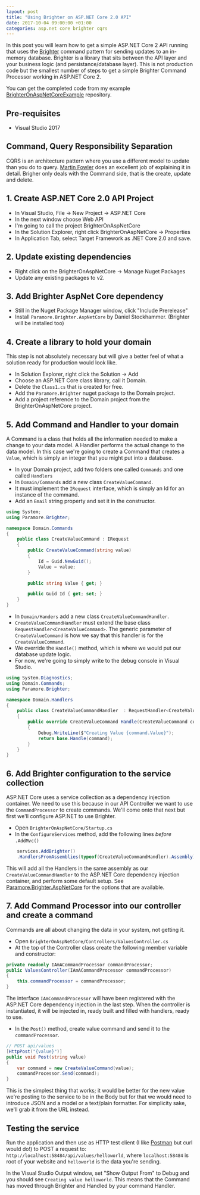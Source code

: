 ```yaml
---
layout: post
title: "Using Brighter on ASP.NET Core 2.0 API"
date: 2017-10-04 09:00:00 +01:00
categories: asp.net core brighter cqrs
---
```

In this post you will learn how to get a simple ASP.NET Core 2 API running that uses the [Brighter](https://github.com/BrighterCommand/Brighter) command pattern for sending updates to an in-memory database. Brighter is a library that sits between the API layer and your business logic (and persistance/database layer). This is not production code but the smallest number of steps to get a simple Brighter Command Processor working in ASP.NET Core 2.

You can get the completed code from my example [BrighterOnAspNetCoreExample](https://github.com/brainwipe/BrighterOnAspNetCoreExample) repository.

## Pre-requisites
- Visual Studio 2017

## Command, Query Responsibility Separation
CQRS is an architecture pattern where you use a different model to update than you do to query. [Martin Fowler](https://martinfowler.com/bliki/CQRS.html) does an excellent job of explaining it in detail. Brigher only deals with the Command side, that is the create, update and delete.

## 1. Create ASP.NET Core 2.0 API Project
- In Visual Studio, File &rarr; New Project &rarr; ASP.NET Core
- In the next window choose Web API
- I'm going to call the project BrighterOnAspNetCore
- In the Solution Explorer, right click BrighterOnAspNetCore &rarr; Properties
- In Application Tab, select Target Framework as .NET Core 2.0 and save.

## 2. Update existing dependencies
- Right click on the BrighterOnAspNetCore &rarr; Manage Nuget Packages
- Update any existing packages to v2.  

## 3. Add Brighter AspNet Core dependency
- Still in the Nuget Package Manager window, click "Include Prerelease"
- Install `Paramore.Brighter.AspNetCore` by Daniel Stockhammer. (Brighter will be installed too)

## 4. Create a library to hold your domain
This step is not absolutely necessary but will give a better feel of what a solution ready for production would look like.

- In Solution Explorer, right click the Solution &rarr; Add
- Choose an ASP.NET Core class library, call it Domain.
- Delete the `Class1.cs` that is created for free.
- Add the `Paramore.Brighter` nuget package to the Domain project.
- Add a project reference to the Domain project from the BrighterOnAspNetCore project.

## 5. Add Command and Handler to your domain
A Command is a class that holds all the information needed to make a change to your data model. A Handler performs the actual change to the data model. In this case we're going to create a Command that creates a `Value`, which is simply an integer that you might put into a database.

- In your Domain project, add two folders one called `Commands` and one called `Handlers`
- In `Domain/Commands` add a new class `CreateValueCommand`. 
- It must implement the `IRequest` interface, which is simply an Id for an instance of the command.
- Add an `Email` string property and set it in the constructor.

```csharp
using System;
using Paramore.Brighter;

namespace Domain.Commands
{
    public class CreateValueCommand : IRequest
    {
        public CreateValueCommand(string value)
        {
            Id = Guid.NewGuid();
            Value = value;
        }

        public string Value { get; }

        public Guid Id { get; set; }
    }
}
```

- In `Domain/Handers` add a new class `CreateValueCommandHandler`.
- `CreateValueCommandHandler` must extend the base class `RequestHandler<CreateValueCommand>`. The generic parameter of `CreateValueCommand` is how we say that this handler is for the `CreateValueCommand`.
- We override the `Handle()` method, which is where we would put our database update logic.
- For now, we're going to simply write to the debug console in Visual Studio.

```csharp
using System.Diagnostics;
using Domain.Commands;
using Paramore.Brighter;

namespace Domain.Handlers
{
    public class CreateValueCommandHandler  : RequestHandler<CreateValueCommand>
    {
        public override CreateValueCommand Handle(CreateValueCommand command)
        {
            Debug.WriteLine($"Creating Value {command.Value}");
            return base.Handle(command);
        }
    }
}
```

## 6. Add Brighter configuration to the service collection
ASP.NET Core uses a service collection as a dependency injection container. We need to use this because in our API Controller we want to use the `CommandProcessor` to create commands. We'll come onto that next but first we'll configure ASP.NET to use Brighter.

- Open `BrighterOnAspNetCore/Startup.cs`
- In the `ConfigureServices` method, add the following lines _before_ `.AddMvc()`

```csharp
    services.AddBrighter()
    .HandlersFromAssemblies(typeof(CreateValueCommandHandler).Assembly);
```

This will add all the Handlers in the same assembly as our `CreateValueCommandHandler` to the ASP.NET Core dependency injection container, and perform some default setup. See [Paramore.Brighter.AspNetCore](https://github.com/brainwipe/Paramore.Brighter.AspNetCore) for the options that are available.

## 7. Add Command Processor into our controller and create a command
Commands are all about changing the data in your system, not getting it. 

- Open `BrighterOnAspNetCore/Controllers/ValuesController.cs`
- At the top of the Controller class create the following member variable and constructor:

```csharp
private readonly IAmACommandProcessor commandProcessor;
public ValuesController(IAmACommandProcessor commandProcessor)
{
    this.commandProcessor = commandProcessor;
}
```

The interface `IAmCommandProcessor` will have been registered with the ASP.NET Core dependency injection in the last step. When the controller is instantiated, it will be injected in, ready built and filled with handlers, ready to use.

- In the `Post()` method, create value command and send it to the `commandProcessor`.

```csharp
// POST api/values
[HttpPost("{value}")]
public void Post(string value)
{
    var command = new CreateValueCommand(value);
    commandProcessor.Send(command);
}
```

This is the simplest thing that works; it would be better for the new value we're posting to the service to be in the Body but for that we would need to introduce JSON and a model or a text/plain formatter. For simplicity sake, we'll grab it from the URL instead.

## Testing the service
Run the application and then use as HTTP test client (I like [Postman](https://www.getpostman.com/) but curl would do!) to POST a request to: `http://localhost:58484/api/values/helloworld`, where `localhost:58484` is root of your website and `helloworld` is the data you're sending.

In the Visual Studio Output window, set "Show Output From" to Debug and you should see `Creating value helloworld`. This means that the Command has moved through Brighter and Handled by your command Handler.